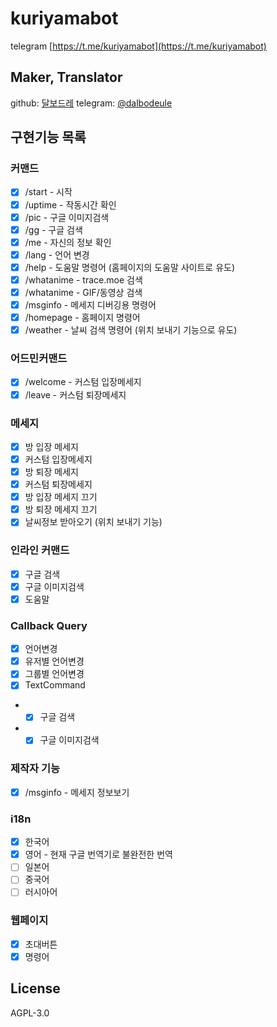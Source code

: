 # kuriyamabot
 
telegram [https://t.me/kuriyamabot](https://t.me/kuriyamabot)

## Maker, Translator

github: [달보드레](https://github.com/dalbodeule) telegram: [@dalbodeule](https://t.me/dalbodeule)

## 구현기능 목록

### 커맨드

 - [x] /start - 시작
 - [x] /uptime - 작동시간 확인
 - [x] /pic - 구글 이미지검색
 - [x] /gg - 구글 검색
 - [x] /me - 자신의 정보 확인
 - [x] /lang - 언어 변경
 - [x] /help - 도움말 명령어 (홈페이지의 도움말 사이트로 유도)
 - [x] /whatanime - trace.moe 검색
 - [x] /whatanime - GIF/동영상 검색
 - [x] /msginfo - 메세지 디버깅용 명령어
 - [x] /homepage - 홈페이지 명령어
 - [x] /weather - 날씨 검색 명령어 (위치 보내기 기능으로 유도)

### 어드민커맨드
 - [x] /welcome - 커스텀 입장메세지
 - [x] /leave - 커스텀 퇴장메세지

### 메세지
 - [x] 방 입장 메세지
 - [x] 커스텀 입장메세지
 - [x] 방 퇴장 메세지
 - [x] 커스텀 퇴장메세지
 - [x] 방 입장 메세지 끄기
 - [x] 방 퇴장 메세지 끄기
 - [x] 날씨정보 받아오기 (위치 보내기 기능)

### 인라인 커맨드
 - [x] 구글 검색
 - [x] 구글 이미지검색
 - [x] 도움말

### Callback Query
 - [x] 언어변경
 - [x] 유저별 언어변경
 - [x] 그룹별 언어변경
 - [x] TextCommand
 - - [x] 구글 검색
 - - [x] 구글 이미지검색

### 제작자 기능
 - [x] /msginfo - 메세지 정보보기

### i18n
 - [x] 한국어
 - [x] 영어 - 현재 구글 번역기로 불완전한 번역
 - [ ] 일본어
 - [ ] 중국어
 - [ ] 러시아어

### 웹페이지
 - [x] 초대버튼
 - [x] 명령어

## License
AGPL-3.0